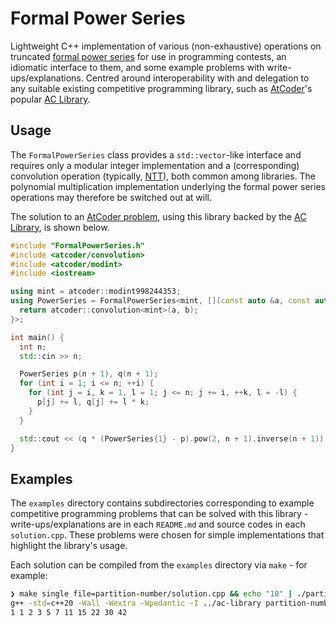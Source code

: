 # Formal Power Series

Lightweight C++ implementation of various (non-exhaustive) operations on truncated [formal power series](https://en.wikipedia.org/wiki/Formal_power_series) for use in programming contests, an idiomatic interface to them, and some example problems with write-ups/explanations. Centred around interoperability with and delegation to any suitable existing competitive programming library, such as [AtCoder](https://atcoder.jp/)'s popular [AC Library](https://github.com/atcoder/ac-library).

## Usage

The `FormalPowerSeries` class provides a `std::vector`-like interface and requires only a modular integer implementation and a (corresponding) convolution operation (typically, [NTT](https://mathworld.wolfram.com/NumberTheoreticTransform.html)), both common among libraries. The polynomial multiplication implementation underlying the formal power series operations may therefore be switched out at will.

The solution to an [AtCoder problem](https://atcoder.jp/contests/abc297/tasks/abc297_h), using this library backed by the [AC Library](https://github.com/atcoder/ac-library), is shown below.

```cpp
#include "FormalPowerSeries.h"
#include <atcoder/convolution>
#include <atcoder/modint>
#include <iostream>

using mint = atcoder::modint998244353;
using PowerSeries = FormalPowerSeries<mint, [](const auto &a, const auto &b) {
  return atcoder::convolution<mint>(a, b);
}>;

int main() {
  int n;
  std::cin >> n;

  PowerSeries p(n + 1), q(n + 1);
  for (int i = 1; i <= n; ++i) {
    for (int j = i, k = 1, l = 1; j <= n; j += i, ++k, l = -l) {
      p[j] += l, q[j] += l * k;
    }
  }

  std::cout << (q * (PowerSeries{1} - p).pow(2, n + 1).inverse(n + 1))[n].val();
}

```

## Examples

The `examples` directory contains subdirectories corresponding to example competitive programming problems that can be solved with this library - write-ups/explanations are in each `README.md` and source codes in each `solution.cpp`. These problems were chosen for simple implementations that highlight the library's usage.

Each solution can be compiled from the `examples` directory via `make` - for example:

```sh
❯ make single file=partition-number/solution.cpp && echo "10" | ./partition-number/solution.out
g++ -std=c++20 -Wall -Wextra -Wpedantic -I ../ac-library partition-number/solution.cpp -o partition-number/solution.out
1 1 2 3 5 7 11 15 22 30 42
```
